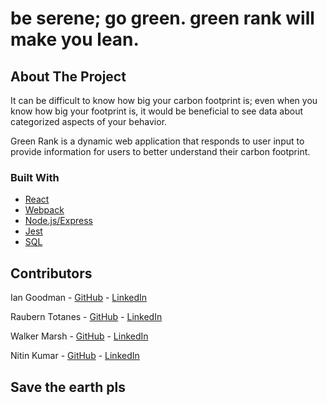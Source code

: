 # be serene; go green. green rank will make you lean.

## About The Project

It can be difficult to know how big your carbon footprint is; even when you know how big your footprint is, it would be beneficial to see data about categorized aspects of your
behavior.

Green Rank is a dynamic web application that responds to user input to provide information for users to better understand their carbon footprint.

### Built With

- [React](https://reactjs.org/)
- [Webpack](https://webpack.js.org/)
- [Node.js/Express](https://nodejs.dev)
- [Jest](https://electronjs.org/)
- [SQL](https://www.postgresql.org/docs/9.3/sql.html)

## Contributors

Ian Goodman - [GitHub]() - [LinkedIn]()

Raubern Totanes - [GitHub](https://github.com/rauberntotanes) - [LinkedIn](https://www.linkedin.com/in/rauberntotanes/)

Walker Marsh - [GitHub]() - [LinkedIn]()

Nitin Kumar - [GitHub]() - [LinkedIn]()


## Save the earth pls

